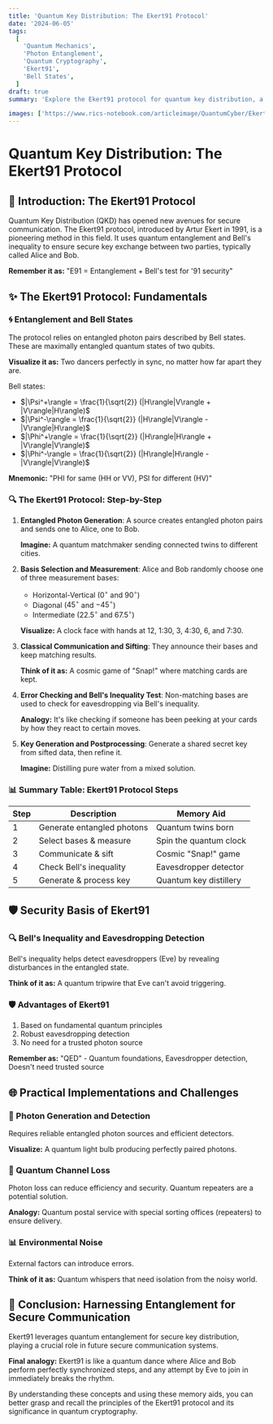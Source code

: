 ```yaml
---
title: 'Quantum Key Distribution: The Ekert91 Protocol'
date: '2024-06-05'
tags:
  [
    'Quantum Mechanics',
    'Photon Entanglement',
    'Quantum Cryptography',
    'Ekert91',
    'Bell States',
  ]
draft: true
summary: 'Explore the Ekert91 protocol for quantum key distribution, a method leveraging the power of entangled photons and quantum mechanics to establish secure communication through Bells inequality.'

images: ['https://www.rics-notebook.com/articleimage/QuantumCyber/Ekert.webp']
---
```


# Quantum Key Distribution: The Ekert91 Protocol

## 🌌 Introduction: The Ekert91 Protocol

Quantum Key Distribution (QKD) has opened new avenues for secure communication. The Ekert91 protocol, introduced by Artur Ekert in 1991, is a pioneering method in this field. It uses quantum entanglement and Bell's inequality to ensure secure key exchange between two parties, typically called Alice and Bob.

**Remember it as:** "E91 = Entanglement + Bell's test for '91 security"

## ✨ The Ekert91 Protocol: Fundamentals

### 🌀 Entanglement and Bell States

The protocol relies on entangled photon pairs described by Bell states. These are maximally entangled quantum states of two qubits.

**Visualize it as:** Two dancers perfectly in sync, no matter how far apart they are.

Bell states:
- $|\Psi^+\rangle = \frac{1}{\sqrt{2}} (|H\rangle|V\rangle + |V\rangle|H\rangle)$
- $|\Psi^-\rangle = \frac{1}{\sqrt{2}} (|H\rangle|V\rangle - |V\rangle|H\rangle)$
- $|\Phi^+\rangle = \frac{1}{\sqrt{2}} (|H\rangle|H\rangle + |V\rangle|V\rangle)$
- $|\Phi^-\rangle = \frac{1}{\sqrt{2}} (|H\rangle|H\rangle - |V\rangle|V\rangle)$

**Mnemonic:** "PHI for same (HH or VV), PSI for different (HV)"

### 🔍 The Ekert91 Protocol: Step-by-Step

1. **Entangled Photon Generation**: 
   A source creates entangled photon pairs and sends one to Alice, one to Bob.
   
   **Imagine:** A quantum matchmaker sending connected twins to different cities.

2. **Basis Selection and Measurement**:
   Alice and Bob randomly choose one of three measurement bases:
   - Horizontal-Vertical ($0^\circ$ and $90^\circ$)
   - Diagonal ($45^\circ$ and $-45^\circ$)
   - Intermediate ($22.5^\circ$ and $67.5^\circ$)
   
   **Visualize:** A clock face with hands at 12, 1:30, 3, 4:30, 6, and 7:30.

3. **Classical Communication and Sifting**:
   They announce their bases and keep matching results.
   
   **Think of it as:** A cosmic game of "Snap!" where matching cards are kept.

4. **Error Checking and Bell's Inequality Test**:
   Non-matching bases are used to check for eavesdropping via Bell's inequality.
   
   **Analogy:** It's like checking if someone has been peeking at your cards by how they react to certain moves.

5. **Key Generation and Postprocessing**:
   Generate a shared secret key from sifted data, then refine it.
   
   **Imagine:** Distilling pure water from a mixed solution.

### 📊 Summary Table: Ekert91 Protocol Steps

| Step | Description | Memory Aid |
|------|-------------|------------|
| 1 | Generate entangled photons | Quantum twins born |
| 2 | Select bases & measure | Spin the quantum clock |
| 3 | Communicate & sift | Cosmic "Snap!" game |
| 4 | Check Bell's inequality | Eavesdropper detector |
| 5 | Generate & process key | Quantum key distillery |

## 🛡️ Security Basis of Ekert91

### 🔍 Bell's Inequality and Eavesdropping Detection

Bell's inequality helps detect eavesdroppers (Eve) by revealing disturbances in the entangled state.

**Think of it as:** A quantum tripwire that Eve can't avoid triggering.

### 🛡️ Advantages of Ekert91

1. Based on fundamental quantum principles
2. Robust eavesdropping detection
3. No need for a trusted photon source

**Remember as:** "QED" - Quantum foundations, Eavesdropper detection, Doesn't need trusted source

## 🌐 Practical Implementations and Challenges

### 🔬 Photon Generation and Detection

Requires reliable entangled photon sources and efficient detectors.

**Visualize:** A quantum light bulb producing perfectly paired photons.

### 🌌 Quantum Channel Loss

Photon loss can reduce efficiency and security. Quantum repeaters are a potential solution.

**Analogy:** Quantum postal service with special sorting offices (repeaters) to ensure delivery.

### 📊 Environmental Noise

External factors can introduce errors.

**Think of it as:** Quantum whispers that need isolation from the noisy world.

## 🔮 Conclusion: Harnessing Entanglement for Secure Communication

Ekert91 leverages quantum entanglement for secure key distribution, playing a crucial role in future secure communication systems.

**Final analogy:** Ekert91 is like a quantum dance where Alice and Bob perform perfectly synchronized steps, and any attempt by Eve to join in immediately breaks the rhythm.

By understanding these concepts and using these memory aids, you can better grasp and recall the principles of the Ekert91 protocol and its significance in quantum cryptography.